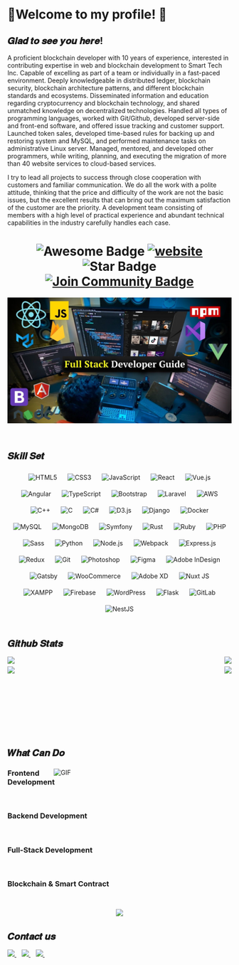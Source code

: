 # 👋Welcome to my profile! 👋
  



## 𝑮𝒍𝒂𝒅 𝒕𝒐 𝒔𝒆𝒆 𝒚𝒐𝒖 𝒉𝒆𝒓𝒆!                              

A proficient blockchain developer with 10 years of experience, interested in contributing expertise in web and blockchain development to Smart Tech Inc. Capable of excelling as part of a team or individually in a fast-paced environment. Deeply knowledgeable in distributed ledger, blockchain security, blockchain architecture patterns, and different blockchain standards and ecosystems. Disseminated information and education regarding cryptocurrency and blockchain technology, and shared unmatched knowledge on decentralized technologies. Handled all types of programming languages, worked with Git/Github, developed server-side and front-end software, and offered issue tracking and customer support. Launched token sales, developed time-based rules for backing up and restoring system and MySQL, and performed maintenance tasks on administrative Linux server. Managed, mentored, and developed other programmers, while writing, planning, and executing the migration of more than 40 website services to cloud-based services.

I try to lead all projects to success through close cooperation with customers and familiar communication.
We do all the work with a polite attitude, thinking that the price and difficulty of the work are not the basic issues, but the excellent results that can bring out the maximum satisfaction of the customer are the priority. A development team consisting of members with a high level of practical experience and abundant technical capabilities in the industry carefully handles each case.

<h1 align="center">
  <img src="https://cdn.rawgit.com/sindresorhus/awesome/d7305f38d29fed78fa85652e3a63e154dd8e8829/media/badge.svg" alt="Awesome Badge"/>
  <a href="/"><img src="https://img.shields.io/static/v1?label=&labelColor=505050&message=findwrk&color=%230076D6&style=flat&logo=google-chrome&logoColor=%230076D6" alt="website"/></a>
  <img src="https://img.shields.io/static/v1?label=%F0%9F%8C%9F&message=If%20Useful&style=style=flat&color=BC4E99" alt="Star Badge"/>
  <a href="https://join.skype.com/invite/wLxLlPeVi5aC"><img src="https://img.shields.io/discord/733027681184251937.svg?style=flat&label=Join%20Community&color=7289DA" alt="Join Community Badge"/></a>
 
</h1>

<p align="center"><img align="center" src="https://github.com/stardev96610/stardev96610/blob/main/banner.jpg?raw=true" style = "width: -webkit-fill-available;"/></p>

<br/>  

## 𝑺𝒌𝒊𝒍𝒍 𝑺𝒆𝒕 
<div align="center">  
<img style="margin: 10px" src="https://profilinator.rishav.dev/skills-assets/html5-original-wordmark.svg" alt="HTML5" height="50" />  
<img style="margin: 10px" src="https://profilinator.rishav.dev/skills-assets/css3-original-wordmark.svg" alt="CSS3" height="50" />  
<img style="margin: 10px" src="https://profilinator.rishav.dev/skills-assets/javascript-original.svg" alt="JavaScript" height="50" />  
<img style="margin: 10px" src="https://profilinator.rishav.dev/skills-assets/react-original-wordmark.svg" alt="React" height="50" />  
<img style="margin: 10px" src="https://profilinator.rishav.dev/skills-assets/vuejs-original-wordmark.svg" alt="Vue.js" height="50" />  
<img style="margin: 10px" src="https://profilinator.rishav.dev/skills-assets/angularjs-original.svg" alt="Angular" height="50" />  
<img style="margin: 10px" src="https://profilinator.rishav.dev/skills-assets/typescript-original.svg" alt="TypeScript" height="50" />  
<img style="margin: 10px" src="https://profilinator.rishav.dev/skills-assets/bootstrap-plain.svg" alt="Bootstrap" height="50" />  
<img style="margin: 10px" src="https://profilinator.rishav.dev/skills-assets/laravel-plain-wordmark.svg" alt="Laravel" height="50" />  
<img style="margin: 10px" src="https://profilinator.rishav.dev/skills-assets/amazonwebservices-original-wordmark.svg" alt="AWS" height="50" />  
<img style="margin: 10px" src="https://profilinator.rishav.dev/skills-assets/cplusplus-original.svg" alt="C++" height="50" />  
<img style="margin: 10px" src="https://profilinator.rishav.dev/skills-assets/c-original.svg" alt="C" height="50" />  
<img style="margin: 10px" src="https://profilinator.rishav.dev/skills-assets/csharp-original.svg" alt="C#" height="50" />  
<img style="margin: 10px" src="https://profilinator.rishav.dev/skills-assets/d3js-original.svg" alt="D3.js" height="50" />  
<img style="margin: 10px" src="https://profilinator.rishav.dev/skills-assets/django-original.svg" alt="Django" height="50" />  
<img style="margin: 10px" src="https://profilinator.rishav.dev/skills-assets/docker-original-wordmark.svg" alt="Docker" height="50" />  
<img style="margin: 10px" src="https://profilinator.rishav.dev/skills-assets/mysql-original-wordmark.svg" alt="MySQL" height="50" />  
<img style="margin: 10px" src="https://profilinator.rishav.dev/skills-assets/mongodb-original-wordmark.svg" alt="MongoDB" height="50" />  
<img style="margin: 10px" src="https://profilinator.rishav.dev/skills-assets/symfony_black_03.svg" alt="Symfony" height="50" />  
<img style="margin: 10px" src="https://profilinator.rishav.dev/skills-assets/rust-plain.svg" alt="Rust" height="50" />  
<img style="margin: 10px" src="https://profilinator.rishav.dev/skills-assets/ruby-original-wordmark.svg" alt="Ruby" height="50" />  
<img style="margin: 10px" src="https://profilinator.rishav.dev/skills-assets/php-original.svg" alt="PHP" height="50" />  
<img style="margin: 10px" src="https://profilinator.rishav.dev/skills-assets/sass-original.svg" alt="Sass" height="50" />  
<img style="margin: 10px" src="https://profilinator.rishav.dev/skills-assets/python-original.svg" alt="Python" height="50" />  
<img style="margin: 10px" src="https://profilinator.rishav.dev/skills-assets/nodejs-original-wordmark.svg" alt="Node.js" height="50" />  
<img style="margin: 10px" src="https://profilinator.rishav.dev/skills-assets/webpack-original.svg" alt="Webpack" height="50" />  
<img style="margin: 10px" src="https://profilinator.rishav.dev/skills-assets/express-original-wordmark.svg" alt="Express.js" height="50" />  
<img style="margin: 10px" src="https://profilinator.rishav.dev/skills-assets/redux-original.svg" alt="Redux" height="50" />  
<img style="margin: 10px" src="https://profilinator.rishav.dev/skills-assets/git-scm-icon.svg" alt="Git" height="50" />  
<img style="margin: 10px" src="https://profilinator.rishav.dev/skills-assets/photoshop-plain.svg" alt="Photoshop" height="50" />  
<img style="margin: 10px" src="https://profilinator.rishav.dev/skills-assets/figma-icon.svg" alt="Figma" height="50" />  
<img style="margin: 10px" src="https://profilinator.rishav.dev/skills-assets/adobeindesign.svg" alt="Adobe InDesign" height="50" />  
<img style="margin: 10px" src="https://profilinator.rishav.dev/skills-assets/gatsby.png" alt="Gatsby" height="50" />  
<img style="margin: 10px" src="https://profilinator.rishav.dev/skills-assets/woocommerce.png" alt="WooCommerce" height="50" />  
<img style="margin: 10px" src="https://profilinator.rishav.dev/skills-assets/adobexd.png" alt="Adobe XD" height="50" />  
<img style="margin: 10px" src="https://profilinator.rishav.dev/skills-assets/nuxt.png" alt="Nuxt JS" height="50" />  
<img style="margin: 10px" src="https://profilinator.rishav.dev/skills-assets/xampp.png" alt="XAMPP" height="50" />  
<img style="margin: 10px" src="https://profilinator.rishav.dev/skills-assets/firebase.png" alt="Firebase" height="50" />  
<img style="margin: 10px" src="https://profilinator.rishav.dev/skills-assets/wordpress.png" alt="WordPress" height="50" />  
<img style="margin: 10px" src="https://profilinator.rishav.dev/skills-assets/flask.png" alt="Flask" height="50" />  
<img style="margin: 10px" src="https://profilinator.rishav.dev/skills-assets/gitlab.svg" alt="GitLab" height="50" />  
<img style="margin: 10px" src="https://profilinator.rishav.dev/skills-assets/nestjs.svg" alt="NestJS" height="50" />  
</div>  

<br/>  


## 𝑮𝒊𝒕𝒉𝒖𝒃 𝑺𝒕𝒂𝒕𝒔 
<img align="left" src="https://visitor-badge.laobi.icu/badge?page_id=boinik-dev.boinik-dev" />
<img align="right" src="https://img.shields.io/github/followers/cooldev225?label=Follow&style=social" />
<h1 align="center"></h1>
<img align="left" height="150px" src="https://github-readme-stats.vercel.app/api?username=cooldev225&show_icons=true&theme=merko&count_private=true" />
<img align="right" height="150px" src="https://github-readme-stats.vercel.app/api/top-langs/?username=cooldev225&layout=compact&theme=merko&count_private=true" />
<img height="150px" /> 

<br/>  

## 𝑾𝒉𝒂𝒕 𝑪𝒂𝒏 𝑫𝒐

<div>
<img align="right" alt="GIF" src="https://github.com/abhisheknaiidu/abhisheknaiidu/blob/master/code.gif?raw=true" width="400" />

### Frontend Development
<br />

### Backend Development
<br />

### Full-Stack Development
<br />

### Blockchain & Smart Contract
<br />

</div>

<p align="center"><img height="300px" src="https://activity-graph.herokuapp.com/graph?username=cooldev225&theme=github&count_private=true" /></p>

## 𝑪𝒐𝒏𝒕𝒂𝒄𝒕 𝒖𝒔

<a href="mailto:goldstar22501@gmail.com">
    <img src="https://img.shields.io/badge/email-%231DA1F3.svg?&style=for-the-badge&logo=gmail&logoColor=white" />
</a>&nbsp;&nbsp;
<a href="https://join.skype.com/invite/fpXbfLSpz3oH">
    <img src="https://img.shields.io/badge/skype-%231DA1F3.svg?&style=for-the-badge&logo=skype&logoColor=white" />
</a>&nbsp;&nbsp;
<a href="https://t.me/NinjaCoder9413">
    <img src="https://img.shields.io/badge/telegram-%231DA1F3.svg?&style=for-the-badge&logo=telegram&logoColor=white" />
</a>&nbsp;&nbsp;

